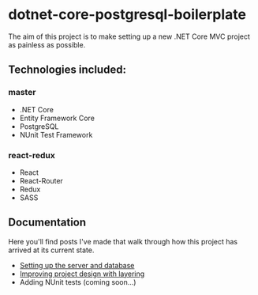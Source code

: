 # dotnet-core-postgresql-boilerplate

The aim of this project is to make setting up a new .NET Core MVC project as painless as possible.

## Technologies included:

### master
* .NET Core
* Entity Framework Core
* PostgreSQL
* NUnit Test Framework

### react-redux
* React
* React-Router
* Redux
* SASS

## Documentation
Here you'll find posts I've made that walk through how this project has arrived at its current state.  

* [Setting up the server and database](https://medium.com/@mikezrimsek/setting-up-a-net-core-server-with-entity-framework-core-using-a-postgresql-database-242438f7d9c3)
* [Improving project design with layering](https://medium.com/@mikezrimsek/using-layering-to-improve-your-projects-underlying-design-b3c596f8f349)
* Adding NUnit tests (coming soon...)